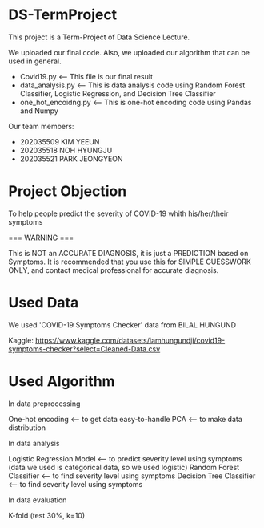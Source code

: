 # DS-TermProject
This project is a Term-Project of Data Science Lecture.

We uploaded our final code.
Also, we uploaded our algorithm that can be used in general.

* Covid19.py <-- This file is our final result
* data_analysis.py <-- This is data analysis code using Random Forest Classifier, Logistic Regression, and Decision Tree Classifier
* one_hot_encoidng.py <-- This is one-hot encoding code using Pandas and Numpy


Our team members:
  * 202035509 KIM YEEUN
  * 202035518 NOH HYUNGJU
  * 202035521 PARK JEONGYEON
  
# Project Objection
To help people predict the severity of COVID-19 whith his/her/their symptoms
 
=== WARNING ===

This is NOT an ACCURATE DIAGNOSIS, it is just a PREDICTION based on Symptoms.
It is recommended that you use this for SIMPLE GUESSWORK ONLY, and contact medical professional for accurate diagnosis.


# Used Data
We used 'COVID-19 Symptoms Checker' data from BILAL HUNGUND

Kaggle:
  https://www.kaggle.com/datasets/iamhungundji/covid19-symptoms-checker?select=Cleaned-Data.csv
  

# Used Algorithm
In data preprocessing

  One-hot encoding <-- to get data easy-to-handle
  PCA <-- to make data distribution
 
In data analysis

  Logistic Regression Model <-- to predict severity level using symptoms (data we used is categorical data, so we used logistic)
  Random Forest Classifier <-- to find severity level using symptoms
  Decision Tree Classifier <-- to find severity level using symptoms
  
In data evaluation

  K-fold (test 30%, k=10)
